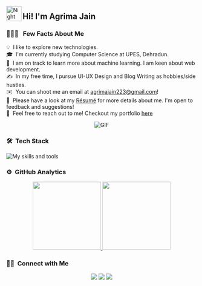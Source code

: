 
<img alt="Night Coding" src="./assets/Hand%20Wave.gif" width='40' align="left"/><h2>Hi! I'm Agrima Jain</h2>

### 👨🏻‍💻 &nbsp; Few Facts About Me

💡 &nbsp;I like to explore new technologies.\
🎓 &nbsp;I'm currently studying Computer Science at UPES, Dehradun.\
🌱 &nbsp;I am on track to learn more about machine learning. I am keen about web development. \
✍️ &nbsp;In my free time, I pursue UI-UX Design and Blog Writing as hobbies/side hustles.\
✉️ &nbsp;You can shoot me an email at agrimajain223@gmail.com! \
📄 &nbsp;Please have a look at my [Résumé]() for more details about me. I'm open to feedback and suggestions! \
💬 &nbsp;Feel free to reach out to me! Checkout my portfolio [here](https://ughrima.github.io/)

<p align="center">
  <img src="https://media.giphy.com/media/JqmupuTVZYaQX5s094/giphy.gif" alt="GIF">
</p>


### 🛠 &nbsp;Tech Stack

![My skills and tools](https://skillicons.dev/icons?i=python,mongodb,java,c,react,django,js,html,css,netlify,mysql,vscode,bootstrap,figma,photoshop,priemerepro&theme=light&perline=13)


### ⚙️ &nbsp;GitHub Analytics

<p align="center">
  <a href="https://github.com/ughrima">
    <img height="180em" src="https://github-readme-stats-eight-theta.vercel.app/api?username=ughrima&show_icons=true&theme=algolia&include_all_commits=true&count_private=true"/>
    <img height="180em" src="https://github-readme-stats-eight-theta.vercel.app/api/top-langs/?username=ughrima&layout=compact&langs_count=8&theme=algolia"/>
  </a>
</p>


### 🤝🏻 &nbsp;Connect with Me

<p align="center">
<a href="https://ughrima.github.io/"><img src="https://img.shields.io/badge/-ughrima.github.io-3423A6?style=flat&logo=Google-Chrome&logoColor=white"/></a>
<a href="https://www.linkedin.com/in/agrima-jain-/"><img src="https://img.shields.io/badge/-Agrima%20Jain-0077B5?style=flat&logo=Linkedin&logoColor=white"/></a>
<a href="mailto:agrimajain223@gmail.com"><img src="https://img.shields.io/badge/-agrimajain223@gmail.com-D14836?style=flat&logo=Gmail&logoColor=white"/></a>

</p>
